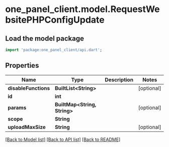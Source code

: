 # one_panel_client.model.RequestWebsitePHPConfigUpdate

## Load the model package
```dart
import 'package:one_panel_client/api.dart';
```

## Properties
Name | Type | Description | Notes
------------ | ------------- | ------------- | -------------
**disableFunctions** | **BuiltList&lt;String&gt;** |  | [optional] 
**id** | **int** |  | 
**params** | **BuiltMap&lt;String, String&gt;** |  | [optional] 
**scope** | **String** |  | 
**uploadMaxSize** | **String** |  | [optional] 

[[Back to Model list]](../README.md#documentation-for-models) [[Back to API list]](../README.md#documentation-for-api-endpoints) [[Back to README]](../README.md)


